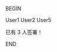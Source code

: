 BEGIN
<!-- BEGIN LGBT-CN SIGNATURE -->
User1
User2
User5
<!-- END LGBT-CN SIGNATURE -->
<!-- BEGIN LGBT-CN COUNT -->
已有 3 人签署！
<!-- END LGBT-CN COUNT -->
END